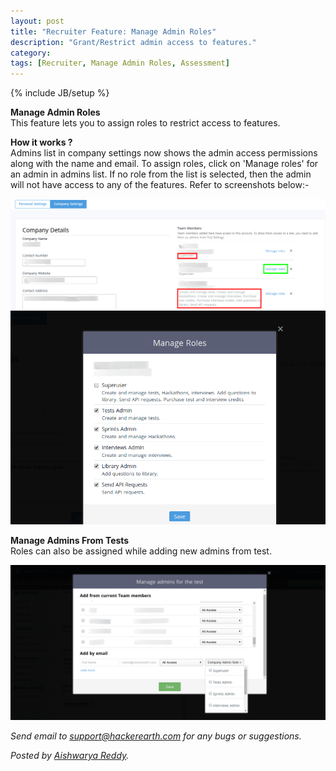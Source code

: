 ```yaml
---
layout: post
title: "Recruiter Feature: Manage Admin Roles"
description: "Grant/Restrict admin access to features."
category:
tags: [Recruiter, Manage Admin Roles, Assessment]
---
```

{% include JB/setup %}

**Manage Admin Roles**
<br>This feature lets you to assign roles to restrict access to features.

**How it works ?**
<br>Admins list in company settings now shows the admin access permissions along with the name and email. To assign roles, click on 'Manage roles' for an admin in admins list. If no role from the list is selected, then the admin will not have access to any of the features. Refer to screenshots below:-

<img src="/images/company-settings-roles.png" />

<img src="/images/manage-roles-settings.png" />

**Manage Admins From Tests**
<br>Roles can also be assigned while adding new admins from test.


<img src="/images/manage-roles-test.png" />




*Send email to support@hackerearth.com for any bugs or suggestions.*

*Posted by [Aishwarya Reddy](http://hck.re/areddy).*